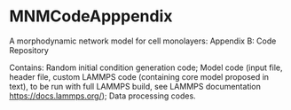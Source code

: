 # MNMCodeApppendix
A morphodynamic network model for cell monolayers: Appendix B: Code Repository

Contains:
Random initial condition generation code;
Model code (input file, header file, custom LAMMPS code (containing core model proposed in text), to be run with full LAMMPS build, see LAMMPS documentation https://docs.lammps.org/);
Data processing codes.
